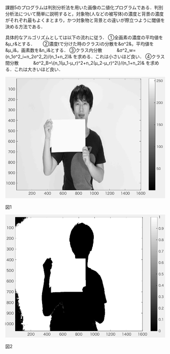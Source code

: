 課題5のプログラムは判別分析法を用いた画像の二値化プログラムである．判別分析法について簡単に説明すると，対象物(人などの被写体)の濃度と背景の濃度がそれぞれ最もよくまとまり，かつ対象物と背景との違いが際立つように閾値を決める方法である．

具体的なアルゴリズムとしては以下の流れに従う．
①全画素の濃度の平均値を&μ_r&とする．　　
②濃度tで分けた時のクラスiの分散を&α^2&，平均値を&μ_i&，画素数を&n_i&とする．
③クラス内分散
　　　&σ^2_w=(n_1σ^2_i+n_2σ^2_2)/(n_1+n_2)&
を求める．これは小さいほど良い．
④クラス間分散
　　　&σ^2_B=\\{n_1(μ_1-μ_r)^2+n_2(μ_2-μ_r)^2\\}/(n_1+n_2)&
を求める．これは大きいほど良い．

<img src="https://github.com/tableamd/lecture_image_processing/blob/master/kadai5/1.png">

図1 

<img src="https://github.com/tableamd/lecture_image_processing/blob/master/kadai5/2.png">

図2 